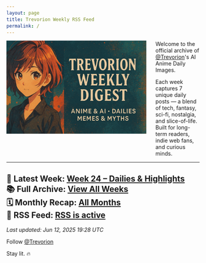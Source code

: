 ```yaml
---
layout: page
title: Trevorion Weekly RSS Feed
permalink: /
---
```

<img src="/assets/Banner.png" alt="Trevorion Weekly Digest Banner" style="width: 365px; height: auto; float: left; margin-bottom: 50px; margin-right: 24px;" />

Welcome to the official archive of [@Trevorion](https://x.com/Trevorion)'s AI Anime Daily Images.

Each week captures 7 unique daily posts — a blend of tech, fantasy, sci-fi, nostalgia, and slice-of-life.  
Built for long-term readers, indie web fans, and curious minds.

---

📅 **Latest Week**: [Week 24 – Dailies & Highlights](/2025/06/09/week-24.html)<br />
📚 **Full Archive**: [View All Weeks](/archive/)<br/>
🗓️ **Monthly Recap**: [All Months](/monthly/)<br/>
📰 **RSS Feed**: [RSS is active](/feed.xml)<br/>
---

_Last updated: Jun 12, 2025 19:28 UTC_


Follow [@Trevorion](https://x.com/Trevorion)  

Stay lit. 🔥

